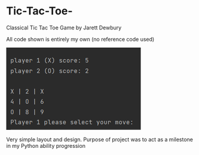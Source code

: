 # Tic-Tac-Toe-
Classical Tic Tac Toe Game by Jarett Dewbury

All code shown is entirely my own (no reference code used)

<img src="TicTacToe1.png">

Very simple layout and design. Purpose of project was to act as a milestone in my Python ability progression
